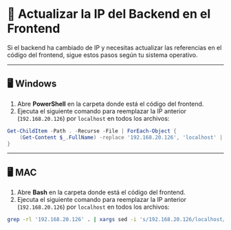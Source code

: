 # 📡 Actualizar la IP del Backend en el Frontend  

Si el backend ha cambiado de IP y necesitas actualizar las referencias en el código del frontend, sigue estos pasos según tu sistema operativo.

---

## 🖥️ Windows  

1. Abre **PowerShell** en la carpeta donde está el código del frontend.  
2. Ejecuta el siguiente comando para reemplazar la IP anterior (`192.168.20.126`) por `localhost` en todos los archivos:  

```powershell
Get-ChildItem -Path . -Recurse -File | ForEach-Object {
    (Get-Content $_.FullName) -replace '192.168.20.126', 'localhost' | Set-Content $_.FullName
}
```
---
## 🖥️ MAC 
1. Abre **Bash** en la carpeta donde está el código del frontend.  
2. Ejecuta el siguiente comando para reemplazar la IP anterior (`192.168.20.126`) por `localhost` en todos los archivos:  

```bash
grep -rl '192.168.20.126' . | xargs sed -i 's/192.168.20.126/localhost/g'
```
